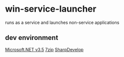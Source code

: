 # win-service-launcher
runs as a service and launches non-service applications

## dev environment
[Microsoft.NET v3.5](https://dotnet.microsoft.com/download/thank-you/net35-sp1)
[7zip](https://www.7-zip.org/download.html)
[SharpDevelop](http://www.icsharpcode.net/OpenSource/SD/Download/Default.aspx#SharpDevelop5x)